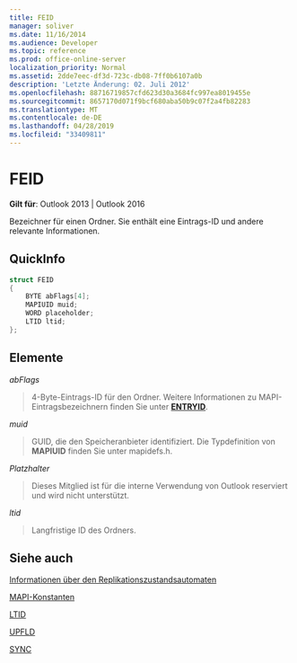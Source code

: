 ```yaml
---
title: FEID
manager: soliver
ms.date: 11/16/2014
ms.audience: Developer
ms.topic: reference
ms.prod: office-online-server
localization_priority: Normal
ms.assetid: 2dde7eec-df3d-723c-db08-7ff0b6107a0b
description: 'Letzte Änderung: 02. Juli 2012'
ms.openlocfilehash: 88716719857cfd623d30a3684fc997ea8019455e
ms.sourcegitcommit: 8657170d071f9bcf680aba50b9c07f2a4fb82283
ms.translationtype: MT
ms.contentlocale: de-DE
ms.lasthandoff: 04/28/2019
ms.locfileid: "33409811"
---
```

# <a name="feid"></a>FEID

 
  
**Gilt für**: Outlook 2013 | Outlook 2016 
  
Bezeichner für einen Ordner. Sie enthält eine Eintrags-ID und andere relevante Informationen.
  
## <a name="quick-info"></a>QuickInfo

```cpp
struct FEID 
{ 
    BYTE abFlags[4]; 
    MAPIUID muid; 
    WORD placeholder; 
    LTID ltid; 
};
```

## <a name="members"></a>Elemente

 _abFlags_
  
> 4-Byte-Eintrags-ID für den Ordner. Weitere Informationen zu MAPI-Eintragsbezeichnern finden Sie unter **[ENTRYID](entryid.md)**. 
    
 _muid_
  
> GUID, die den Speicheranbieter identifiziert. Die Typdefinition von **MAPIUID** finden Sie unter mapidefs.h. 
    
 _Platzhalter_
  
> Dieses Mitglied ist für die interne Verwendung von Outlook reserviert und wird nicht unterstützt.
    
 _ltid_
  
> Langfristige ID des Ordners.
    
## <a name="see-also"></a>Siehe auch



[Informationen über den Replikationszustandsautomaten](about-the-replication-state-machine.md)
  
[MAPI-Konstanten](mapi-constants.md)
  
[LTID](ltid.md)
  
[UPFLD](upfld.md)
  
[SYNC](sync.md)

